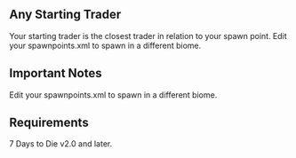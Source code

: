 ## Any Starting Trader 
Your starting trader is the closest trader in relation to your spawn point. Edit your spawnpoints.xml to spawn in a different biome.

## Important Notes 
Edit your spawnpoints.xml to spawn in a different biome.

## Requirements
7 Days to Die v2.0 and later.